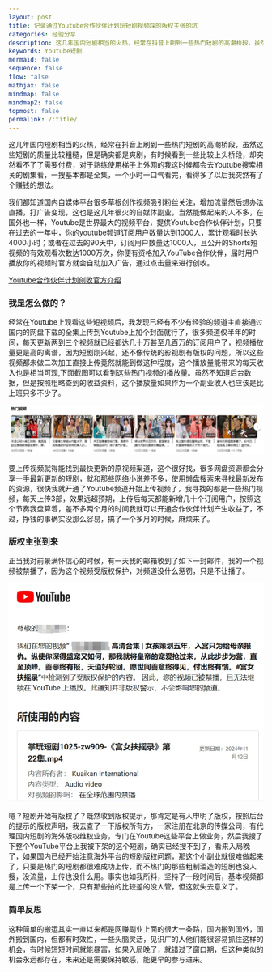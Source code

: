 ```yaml
---
layout: post
title: 记录通过Youtube合作伙伴计划玩短剧视频踩的版权主张的坑
categories: 经验分享
description: 这几年国内短剧相当的火热，经常在抖音上刷到一些热门短剧的高潮桥段，虽然这些短剧的质量比较粗糙，但是确实都是爽剧，有时候看到一些比较上头桥段，却突然看不了了需要付费，对于熟练使用梯子上外网的我这时候都会去Youtube搜索相关的剧集看，一搜基本都是全集，一个小时一口气看完，看得多了以后我突然有了个赚钱的想法。
keywords: Youtube短剧
mermaid: false
sequence: false
flow: false
mathjax: false
mindmap: false
mindmap2: false
topmost: false
permalink: /:title/
---
```


这几年国内短剧相当的火热，经常在抖音上刷到一些热门短剧的高潮桥段，虽然这些短剧的质量比较粗糙，但是确实都是爽剧，有时候看到一些比较上头桥段，却突然看不了了需要付费，对于熟练使用梯子上外网的我这时候都会去Youtube搜索相关的剧集看，一搜基本都是全集，一个小时一口气看完，看得多了以后我突然有了个赚钱的想法。

我们都知道国内自媒体平台很多草根创作视频吸引粉丝关注，增加流量然后想办法直播，打广告变现，这也是这几年很火的自媒体副业，当然能做起来的人不多，在国外也一样，Youtube是世界最大的视频平台，提供Youtube合作伙伴计划，只要在过去的一年中，你的youtube频道订阅用户数量达到1000人，累计观看时长达4000小时；或者在过去的90天中，订阅用户数量达1000人，且公开的Shorts短视频的有效观看次数达1000万次，你便有资格加入YouTube合作伙伴，届时用户播放你的视频时官方就会自动加入广告，通过点击量来进行创收。

[Youtube合作伙伴计划创收官方介绍](https://support.google.com/youtube/answer/72857?hl=zh-Hans)

### 我是怎么做的？

经常在Youtube上观看这些短视频后，我发现已经有不少有经验的频道主直接通过国内的网盘下载的全集上传到Youtube上加个封面就行了，很多频道仅半年的时间，每天更新两到三个视频就已经都达几十万甚至几百万的订阅用户了，视频播放量更是高的离谱，因为短剧刚兴起，还不像传统的影视剧有版权的问题，所以这些视频都未做二次加工直接上传竟然就能到做这种程度，这个播放量能带来的每天收入也是相当可观,下面截图可以看到这些热门视频的播放量。虽然不知道后台数据，但是按照粗略查到的收益资料，这个播放量如果作为一个副业收入也应该是比上班只多不少了。

![hotshortvideo](/images/posts/duanju/hotvideo.png)

要上传视频就得能找到最快更新的原视频渠道，这个很好找，很多网盘资源都会分享一手最新更新的短剧，就和那些网络小说差不多，使用懒盘搜索来寻找最新发布的资源，很快我就开通了Youtube频道开始上传视频了，我寻找的都是一些热门视频，每天上传3部，效果远超预期，上传后每天都能新增几十个订阅用户，按照这个节奏我盘算着，差不多两个月的时间我就可以开通合作伙伴计划产生收益了，不过，挣钱的事确实没那么容易，搞了一个多月的时候，麻烦来了。

### 版权主张到来

正当我对前景满怀信心的时候，有一天我的邮箱收到了如下一封邮件，我的一个视频被禁播了，因为这个视频受版权保护，对频道没什么惩罚，只是不让播了。

![banquanzhuzhang](/images/posts/duanju/duanjunxiajia.png)

嗯？短剧开始有版权了？既然收到版权提示，那肯定是有人申明了版权，按照后台的提示的版权声明，我去查了一下版权所有方，一家注册在北京的传媒公司，有代理国内短剧的海外版权维权业务，专门在Youtube这些平台上做业务，然后我搜了下整个YouTube平台上我被下架的这个短剧，确实已经搜不到了，看来入局晚了，如果国内已经开始注意海外平台的短剧版权问题，那这个小副业就很难做起来了，只要是热门的短剧都很难成功上传，而不热门的那些粗制滥造的短剧也没人搜，没流量，上传也没什么用。事实也如我所料，坚持了一段时间后，基本视频都是上传一个下架一个，只有那些拍的比较差的没人管，但这就失去意义了。

### 简单反思

这种简单的搬运其实一直以来都是网赚副业上面的很大一条路，国内搬到国外，国外搬到国内，但都有时效性，一些头脑灵活，见识广的人他们能很容易抓住这样的机会，有时候短短时间就能暴富，如果入局晚了，就错过了窗口期，但这种类似的机会永远都存在，未来还是需要保持敏感，能更早的参与进来。

  






